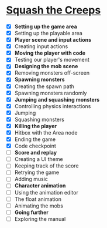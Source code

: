 # [Squash the Creeps](https://docs.godotengine.org/en/stable/getting_started/first_3d_game/index.html)

- [x] **Setting up the game area**
- [x] Setting up the playable area
- [x] **Player scene and input actions**
- [x] Creating input actions
- [x] **Moving the player with code**
- [x] Testing our player's movement
- [x] **Designing the mob scene**
- [x] Removing monsters off-screen
- [x] **Spawning monsters**
- [x] Creating the spawn path
- [x] Spawning monsters randomly
- [x] **Jumping and squashing monsters**
- [x] Controlling physics interactions
- [x] Jumping
- [x] Squashing monsters
- [x] **Killing the player**
- [x] Hitbox with the Area node
- [x] Ending the game
- [x] Code checkpoint
- [ ] **Score and replay**
- [ ] Creating a UI theme
- [ ] Keeping track of the score
- [ ] Retrying the game
- [ ] Adding music
- [ ] **Character animation**
- [ ] Using the animation editor
- [ ] The float animation
- [ ] Animating the mobs
- [ ] **Going further**
- [ ] Exploring the manual
